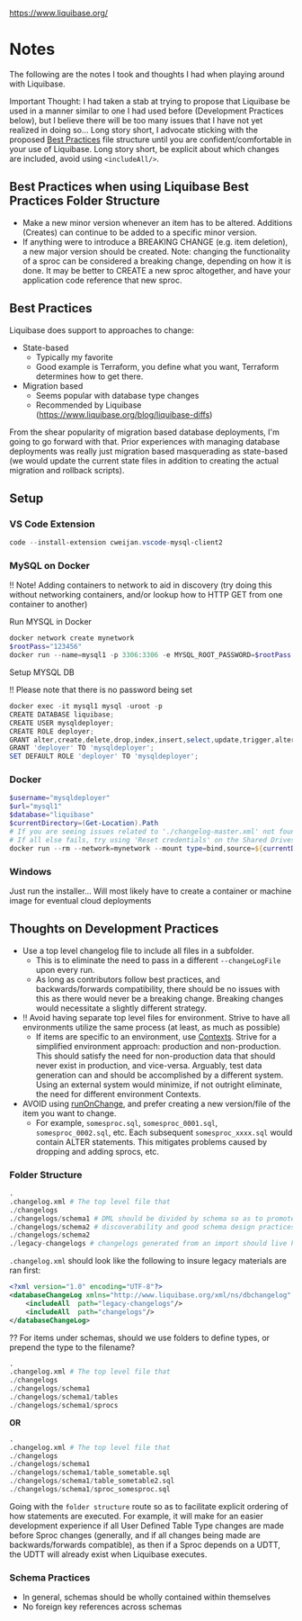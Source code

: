 https://www.liquibase.org/

# Notes

The following are the notes I took and thoughts I had when playing around with Liquibase. 

Important Thought: I had taken a stab at trying to propose that Liquibase be used in a manner similar to one I had used before (Development Practices below), but I believe there will be too many issues that I have not yet realized in doing so... Long story short, I advocate sticking with the proposed [Best Practices](https://docs.liquibase.com/concepts/bestpractices.html) file structure until you are confident/comfortable in your use of Liquibase. Long story short, be explicit about which changes are included, avoid using `<includeAll/>`.

## Best Practices when using Liquibase Best Practices Folder Structure

* Make a new minor version whenever an item has to be altered. Additions (Creates) can continue to be added to a specific minor version.
* If anything were to introduce a BREAKING CHANGE (e.g. item deletion), a new major version should be created. Note: changing the functionality of a sproc can be considered a breaking change, depending on how it is done. It may be better to CREATE a new sproc altogether, and have your application code reference that new sproc.

## Best Practices

Liquibase does support to approaches to change:

* State-based
    * Typically my favorite
    * Good example is Terraform, you define what you want, Terraform determines how to get there.
* Migration based
    * Seems popular with database type changes
    * Recommended by Liquibase (https://www.liquibase.org/blog/liquibase-diffs)

From the shear popularity of migration based database deployments, I'm going to go forward with that. Prior experiences with managing database deployments was really just migration based masquerading as state-based (we would update the current state files in addition to creating the actual migration and rollback scripts).

## Setup

### VS Code Extension

```ps1
code --install-extension cweijan.vscode-mysql-client2
```

### MySQL on Docker

!! Note! Adding containers to network to aid in discovery (try doing this without networking containers, and/or lookup how to HTTP GET from one container to another)

Run MYSQL in Docker
```ps1
docker network create mynetwork
$rootPass="123456"
docker run --name=mysql1 -p 3306:3306 -e MYSQL_ROOT_PASSWORD=$rootPass -d --network=mynetwork mysql/mysql-server:8.0
```

Setup MYSQL DB

!! Please note that there is no password being set

```ps1
docker exec -it mysql1 mysql -uroot -p
CREATE DATABASE liquibase;
CREATE USER mysqldeployer;
CREATE ROLE deployer;
GRANT alter,create,delete,drop,index,insert,select,update,trigger,alter routine,create routine, execute, create temporary tables on *.* to 'deployer';
GRANT 'deployer' TO 'mysqldeployer';
SET DEFAULT ROLE 'deployer' TO 'mysqldeployer';
```

### Docker

```ps1
$username="mysqldeployer"
$url="mysql1"
$database="liquibase"
$currentDirectory=(Get-Location).Path
# If you are seeing issues related to './changelog-master.xml' not found on Windows, make sure the drive is actually shared correctly with Docker.
# If all else fails, try using 'Reset credentials' on the Shared Drives page of the Docker for Windows settings dialog.
docker run --rm --network=mynetwork --mount type=bind,source=${currentDirectory},target=/liquibase/changelog,readonly liquibase/liquibase --url="jdbc:mysql://${url}/${database}" --driver=com.mysql.jdbc.Driver --changeLogFile=./changelog-master.xml --username=$username --logLevel=debug update
```

### Windows

Just run the installer... Will most likely have to create a container or machine image for eventual cloud deployments

## Thoughts on Development Practices

* Use a top level changelog file to include all files in a subfolder. 
  * This is to eliminate the need to pass in a different `--changeLogFile` upon every run.
  * As long as contributors follow best practices, and backwards/forwards compatibility, there should be no issues with this as there would never be a breaking change. Breaking changes would necessitate a slightly different strategy.
* !! Avoid having separate top level files for environment. Strive to have all environments utilize the same process (at least, as much as possible)
  * If items are specific to an environment, use [Contexts](https://docs.liquibase.com/concepts/advanced/contexts.html). Strive for a simplified environment approach: production and non-production. This should satisfy the need for non-production data that should never exist in production, and vice-versa. Arguably, test data generation can and should be accomplished by a different system. Using an external system would minimize, if not outright eliminate, the need for different environment Contexts.
* AVOID using [runOnChange](https://docs.liquibase.com/concepts/advanced/runonchange.html), and prefer creating a new version/file of the item you want to change.
  *  For example, `somesproc.sql`, `somesproc_0001.sql`, `somesproc_0002.sql`, etc. Each subsequent `somesproc_xxxx.sql` would contain ALTER statements. This mitigates problems caused by dropping and adding sprocs, etc.

### Folder Structure

```python for the highlighting that I want
.
.changelog.xml # The top level file that 
./changelogs
./changelogs/schema1 # DML should be divided by schema so as to promote
./changelogs/schema2 # discoverability and good schema design practices
./changelogs/schema2
./legacy-changelogs # changelogs generated from an import should live here
```

`.changelog.xml` should look like the following to insure legacy materials are ran first:

```xml
<?xml version="1.0" encoding="UTF-8"?>
<databaseChangeLog xmlns="http://www.liquibase.org/xml/ns/dbchangelog" xmlns:xsi="http://www.w3.org/2001/XMLSchema-instance" xsi:schemaLocation="http://www.liquibase.org/xml/ns/dbchangelog http://www.liquibase.org/xml/ns/dbchangelog/dbchangelog-3.8.xsd">
    <includeAll  path="legacy-changelogs"/> 
    <includeAll  path="changelogs"/> 
</databaseChangeLog>
```

?? For items under schemas, should we use folders to define types, or prepend the type to the filename?

```python for the highlighting that I want
.
.changelog.xml # The top level file that 
./changelogs
./changelogs/schema1
./changelogs/schema1/tables
./changelogs/schema1/sprocs
```

**OR**

```python for the highlighting that I want
.
.changelog.xml # The top level file that 
./changelogs
./changelogs/schema1
./changelogs/schema1/table_sometable.sql
./changelogs/schema1/table_sometable2.sql
./changelogs/schema1/sproc_somesproc.sql
```

Going with the `folder structure` route so as to facilitate explicit ordering of how statements are executed. For example, it will make for an easier development experience if all User Defined Table Type changes are made before Sproc changes (generally, and if all changes being made are backwards/forwards compatible), as then if a Sproc depends on a UDTT, the UDTT will already exist when Liquibase executes.

### Schema Practices

* In general, schemas should be wholly contained within themselves
* No foreign key references across schemas
